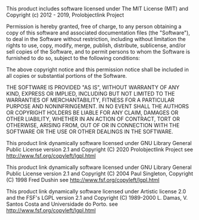 This product includes software licensed under The MIT License (MIT) and
Copyright (c) 2012 - 2019, Prolobjectlink Project

Permission is hereby granted, free of charge, to any person obtaining a copy
of this software and associated documentation files (the "Software"), to deal
in the Software without restriction, including without limitation the rights
to use, copy, modify, merge, publish, distribute, sublicense, and/or sell
copies of the Software, and to permit persons to whom the Software is
furnished to do so, subject to the following conditions:

The above copyright notice and this permission notice shall be included in
all copies or substantial portions of the Software.

THE SOFTWARE IS PROVIDED "AS IS", WITHOUT WARRANTY OF ANY KIND, EXPRESS OR
IMPLIED, INCLUDING BUT NOT LIMITED TO THE WARRANTIES OF MERCHANTABILITY,
FITNESS FOR A PARTICULAR PURPOSE AND NONINFRINGEMENT. IN NO EVENT SHALL THE
AUTHORS OR COPYRIGHT HOLDERS BE LIABLE FOR ANY CLAIM, DAMAGES OR OTHER
LIABILITY, WHETHER IN AN ACTION OF CONTRACT, TORT OR OTHERWISE, ARISING FROM,
OUT OF OR IN CONNECTION WITH THE SOFTWARE OR THE USE OR OTHER DEALINGS IN
THE SOFTWARE.

This product link dynamically software licensed under GNU Library General Public License
version 2.1 and Copyright (C) 2020  Prolobjectlink Project
see http://www.fsf.org/copyleft/lgpl.html

This product link dynamically software licensed under GNU Library General Public License
version 2.1 and Copyright (C) 2004  Paul Singleton, Copyright (C) 1998  Fred Dushin
see http://www.fsf.org/copyleft/lgpl.html

This product link dynamically software licensed under Artistic license 2.0 and the FSF's LGPL
version 2.1 and Copyright (C) 1989-2000 L. Damas, V. Santos Costa and Universidade do Porto. see http://www.fsf.org/copyleft/lgpl.html